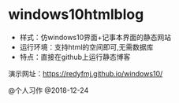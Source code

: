 # windows10htmlblog

- 样式：仿windows10界面+记事本界面的静态网站
- 运行环境：支持html的空间即可,无需数据库
- 特点：直接在github上运行静态博客


演示网址：https://redyfmj.github.io/windows10/

@个人习作
@2018-12-24
